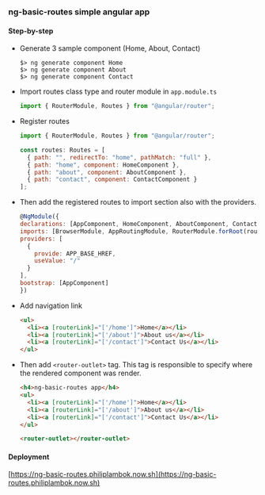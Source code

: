 ### ng-basic-routes simple angular app

#### Step-by-step

- Generate 3 sample component (Home, About, Contact)

  ```
  $> ng generate component Home
  $> ng generate component About
  $> ng generate component Contact
  ```

- Import routes class type and router module in `app.module.ts`

  ```js
  import { RouterModule, Routes } from "@angular/router";
  ```

- Register routes

  ```js
  import { RouterModule, Routes } from "@angular/router";

  const routes: Routes = [
    { path: "", redirectTo: "home", pathMatch: "full" },
    { path: "home", component: HomeComponent },
    { path: "about", component: AboutComponent },
    { path: "contact", component: ContactComponent }
  ];
  ```

- Then add the registered routes to import section also with the providers.

  ```js
  @NgModule({
  declarations: [AppComponent, HomeComponent, AboutComponent, ContactComponent],
  imports: [BrowserModule, AppRoutingModule, RouterModule.forRoot(routes)],
  providers: [
    {
      provide: APP_BASE_HREF,
      useValue: "/"
    }
  ],
  bootstrap: [AppComponent]
  })
  ```

- Add navigation link

  ```html
  <ul>
    <li><a [routerLink]="['/home']">Home</a></li>
    <li><a [routerLink]="['/about']">About us</a></li>
    <li><a [routerLink]="['/contact']">Contact Us</a></li>
  </ul>
  ```

- Then add `<router-outlet>` tag. This tag is responsible to specify where the rendered component was render.

  ```html
  <h4>ng-basic-routes app</h4>
  <ul>
    <li><a [routerLink]="['/home']">Home</a></li>
    <li><a [routerLink]="['/about']">About us</a></li>
    <li><a [routerLink]="['/contact']">Contact Us</a></li>
  </ul>

  <router-outlet></router-outlet>
  ```

#### Deployment

[https://ng-basic-routes.philiplambok.now.sh](https://ng-basic-routes.philiplambok.now.sh)
